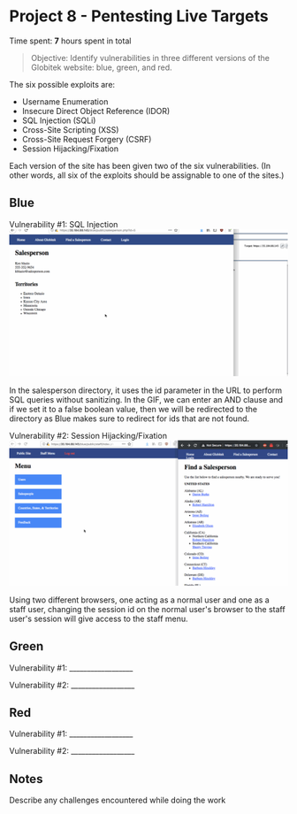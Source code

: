 # Project 8 - Pentesting Live Targets

Time spent: **7** hours spent in total

> Objective: Identify vulnerabilities in three different versions of the Globitek website: blue, green, and red.

The six possible exploits are:
* Username Enumeration
* Insecure Direct Object Reference (IDOR)
* SQL Injection (SQLi)
* Cross-Site Scripting (XSS)
* Cross-Site Request Forgery (CSRF)
* Session Hijacking/Fixation

Each version of the site has been given two of the six vulnerabilities. (In other words, all six of the exploits should be assignable to one of the sites.)

## Blue

Vulnerability #1: SQL Injection
![SQL Injection](https://raw.githubusercontent.com/jamesw8/pentesting-live-targets/master/SQL_Injection.gif)

In the salesperson directory, it uses the id parameter in the URL to perform SQL queries without sanitizing. In the GIF, we can enter an AND clause and if we set it to a false boolean value, then we will be redirected to the directory as Blue makes sure to redirect for ids that are not found.

Vulnerability #2: Session Hijacking/Fixation
![Session Hijacking](https://raw.githubusercontent.com/jamesw8/pentesting-live-targets/master/Session_Hijacking.gif)

Using two different browsers, one acting as a normal user and one as a staff user, changing the session id on the normal user's browser to the staff user's session will give access to the staff menu.


## Green

Vulnerability #1: __________________

Vulnerability #2: __________________


## Red

Vulnerability #1: __________________

Vulnerability #2: __________________


## Notes

Describe any challenges encountered while doing the work

